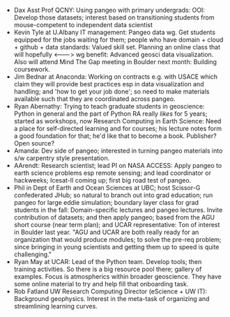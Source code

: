 - Dax Asst Prof QCNY: Using pangeo with primary undergrads: OOI: Develop those datasets; interest based on transitioning students from mouse-competent to independent data scientist
 - Kevin Tyle at U.Albany IT management: Pangeo data wg. Get students equipped for the jobs waiting for them; people who have domain + cloud + github + data standards: Valued skill set. Planning an online class that will hopefully <---> wg benefit: Advanced geosci data visualization. Also will attend Mind The Gap meeting in Boulder next month: Building coursework. 
- Jim Bednar at Anaconda: Working on contracts e.g. with USACE which claim they will provide best practices esp in data visualization and handling; and 'how to get your job done'; so need to make materials available such that they are coordinated across pangeo. 
- Ryan Abernathy: Trying to teach graduate students in geoscience: Python in general and the part of Python RA really *likes* for 5 years; started as workshops, now Research Computing in Earth Science: Need a place for self-directed learning and for courses; his lecture notes form a good foundation for that; he'd like that to become a book. Publisher? Open source? 
- Amanda: Dev side of pangeo; interested in turning pangeo materials into s/w carpentry style presentation. 
- AArendt: Research scientist; lead PI on NASA ACCESS: Apply pangeo to earth science problems esp remote sensing; and lead coordinator or hackweeks; Icesat-II coming up; first big road test of pangeo. 
- Phil in Dept of Earth and Ocean Sciences at UBC; host Scissor-G confederated JHub; so natural to branch out into grad education; run pangeo for large eddie simulation; boundary layer class for grad students in the fall: Domain-specific lectures and pangeo lectures. Invite contribution of datasets; and then apply pangeo; based from the AGU short course (near term plan); and UCAR representative: Ton of interest in Boulder last year. "AGU and UCAR are both really ready for an organization that would produce modules; to solve the pre-req problem; since bringing in young scientists and getting them up to speed is quite challenging." 
- Ryan May at UCAR: Lead of the Python team. Develop tools; then training activities. So there is a big resource pool there; gallery of examples. Focus is atmospherics within broader geoscience. They have some online material to try and help fill that onboarding task.
- Rob Fatland UW Research Computing Director (eScience + UW IT): Background geophysics. Interest in the meta-task of organizing and streamlining learning curves.
    
